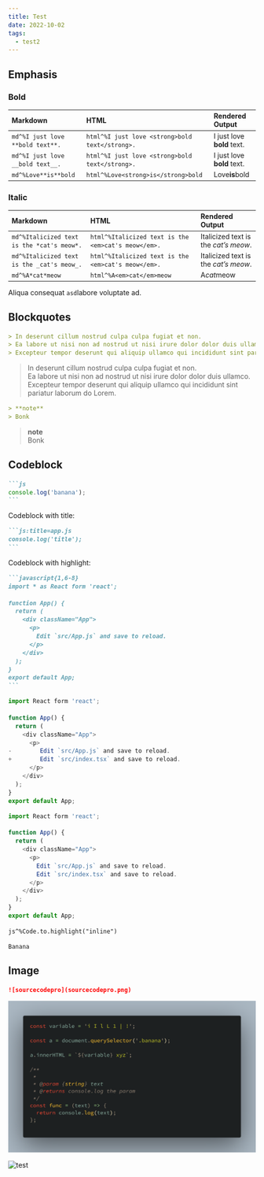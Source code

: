 ```yaml
---
title: Test
date: 2022-10-02
tags:
  - test2
---
```


## Emphasis

### Bold

| Markdown                         | HTML                                            | Rendered Output            |
| :------------------------------- | :---------------------------------------------- | :------------------------- |
| `md^%I just love **bold text**.` | `html^%I just love <strong>bold text</strong>.` | I just love **bold** text. |
| `md^%I just love __bold text__.` | `html^%I just love <strong>bold text</strong>.` | I just love **bold** text. |
| `md^%Love**is**bold`             | `html^%Love<strong>is</strong>bold`             | Love**is**bold             |

### Italic

| Markdown                                   | HTML                                                | Rendered Output                      |
| :----------------------------------------- | :-------------------------------------------------- | :----------------------------------- |
| `md^%Italicized text is the *cat's meow*.` | `html^%Italicized text is the <em>cat's meow</em>.` | Italicized text is the _cat’s meow_. |
| `md^%Italicized text is the _cat's meow_.` | `html^%Italicized text is the <em>cat's meow</em>.` | Italicized text is the _cat’s meow_. |
| `md^%A*cat*meow`                           | `html^%A<em>cat</em>meow`                           | A*cat*meow                           |

Aliqua consequat `asd`labore voluptate ad.

## Blockquotes

```markdown
> In deserunt cillum nostrud culpa culpa fugiat et non.  
> Ea labore ut nisi non ad nostrud ut nisi irure dolor dolor duis ullamco.  
> Excepteur tempor deserunt qui aliquip ullamco qui incididunt sint pariatur laborum do Lorem.
```

> In deserunt cillum nostrud culpa culpa fugiat et non.  
> Ea labore ut nisi non ad nostrud ut nisi irure dolor dolor duis ullamco.  
> Excepteur tempor deserunt qui aliquip ullamco qui incididunt sint pariatur laborum do Lorem.

```md
> **note**
> Bonk
```

> **note**  
> Bonk

## Codeblock

````markdown
```js
console.log('banana');
```
````

Codeblock with title:

````markdown:title=markdown.md
```js:title=app.js
console.log('title');
```
````

Codeblock with highlight:

````markdown
```javascript{1,6-8}
import * as React form 'react';

function App() {
  return (
    <div className="App">
      <p>
        Edit `src/App.js` and save to reload.
      </p>
    </div>
  );
}
export default App;
```
````

```javascript {diff, numberLines, 1-3}
import React form 'react';

function App() {
  return (
    <div className="App">
      <p>
-        Edit `src/App.js` and save to reload.
+        Edit `src/index.tsx` and save to reload.
      </p>
    </div>
  );
}
export default App;
```

```javascript {numberLines}
import React form 'react';

function App() {
  return (
    <div className="App">
      <p>
        Edit `src/App.js` and save to reload.
        Edit `src/index.tsx` and save to reload.
      </p>
    </div>
  );
}
export default App;
```

`js^%Code.to.highlight("inline")`

`Banana`

## Image

```markdown
![sourcecodepro](sourcecodepro.png)
```

![sourcecodepro](sourcecodepro.png)

![test](https://velog.velcdn.com/images/bepyan/post/5c38729e-f30e-406f-92e6-de16918f87c0/image.gif)
